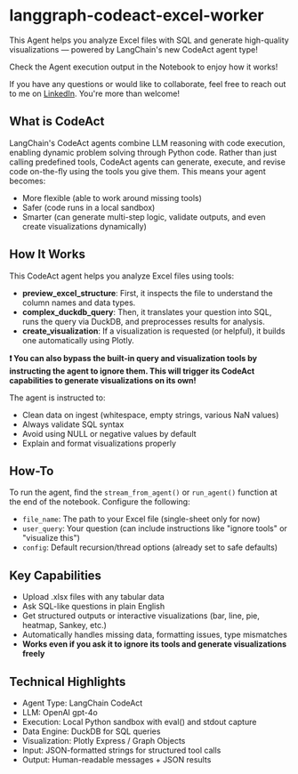 # langgraph-codeact-excel-worker

This Agent helps you analyze Excel files with SQL and generate high-quality visualizations — powered by LangChain's new CodeAct agent type!

Check the Agent execution output in the Notebook to enjoy how it works!

If you have any questions or would like to collaborate, feel free to reach out to me on [LinkedIn](https://www.linkedin.com/in/jenya-stoeva-60477249/). You're more than welcome!

## What is CodeAct

LangChain's CodeAct agents combine LLM reasoning with code execution, enabling dynamic problem solving through Python code. Rather than just calling predefined tools, CodeAct agents can generate, execute, and revise code on-the-fly using the tools you give them. This means your agent becomes:

* More flexible (able to work around missing tools)
* Safer (code runs in a local sandbox)
* Smarter (can generate multi-step logic, validate outputs, and even create visualizations dynamically)

## How It Works

This CodeAct agent helps you analyze Excel files using tools:

* **preview_excel_structure**: First, it inspects the file to understand the column names and data types.
* **complex_duckdb_query**: Then, it translates your question into SQL, runs the query via DuckDB, and preprocesses results for analysis.
* **create_visualization**: If a visualization is requested (or helpful), it builds one automatically using Plotly.

**❗ You can also bypass the built-in query and visualization tools by instructing the agent to ignore them. This will trigger its CodeAct capabilities to generate visualizations on its own!** 

The agent is instructed to:
* Clean data on ingest (whitespace, empty strings, various NaN values)
* Always validate SQL syntax
* Avoid using NULL or negative values by default
* Explain and format visualizations properly

## How-To

To run the agent, find the ```stream_from_agent()``` or ```run_agent()``` function at the end of the notebook. Configure the following:

* ```file_name```: The path to your Excel file (single-sheet only for now)
* ```user_query```: Your question (can include instructions like "ignore tools" or "visualize this")
* ```config```: Default recursion/thread options (already set to safe defaults)

## Key Capabilities

* Upload .xlsx files with any tabular data
* Ask SQL-like questions in plain English
* Get structured outputs or interactive visualizations (bar, line, pie, heatmap, Sankey, etc.)
* Automatically handles missing data, formatting issues, type mismatches
* **Works even if you ask it to ignore its tools and generate visualizations freely**

## Technical Highlights

* Agent Type: LangChain CodeAct
* LLM: OpenAI gpt-4o
* Execution: Local Python sandbox with eval() and stdout capture
* Data Engine: DuckDB for SQL queries
* Visualization: Plotly Express / Graph Objects
* Input: JSON-formatted strings for structured tool calls
* Output: Human-readable messages + JSON results





